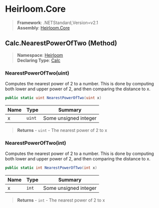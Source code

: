 # Heirloom.Core

> **Framework**: .NETStandard,Version=v2.1  
> **Assembly**: [Heirloom.Core][0]

## Calc.NearestPowerOfTwo (Method)

> **Namespace**: [Heirloom][0]  
> **Declaring Type**: [Calc][1]

### NearestPowerOfTwo(uint)

Computes the nearest power of 2 to a number. This is done by computing both lower and upper power of 2, and then comparing the distance to x.

```cs
public static uint NearestPowerOfTwo(uint x)
```

| Name | Type   | Summary               |
|------|--------|-----------------------|
| x    | `uint` | Some unsigned integer |

> **Returns** - `uint` - The nearest power of 2 to x

### NearestPowerOfTwo(int)

Computes the nearest power of 2 to a number. This is done by computing both lower and upper power of 2, and then comparing the distance to x.

```cs
public static int NearestPowerOfTwo(int x)
```

| Name | Type  | Summary               |
|------|-------|-----------------------|
| x    | `int` | Some unsigned integer |

> **Returns** - `int` - The nearest power of 2 to x

[0]: ../../../Heirloom.Core.md
[1]: ../Calc.md
